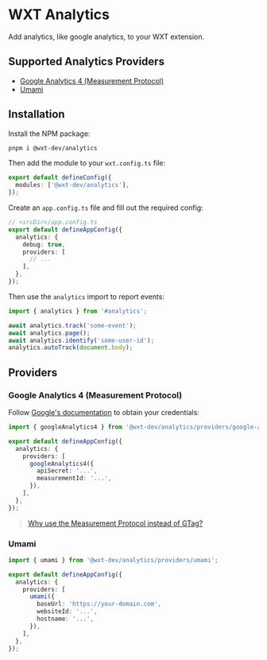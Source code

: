 # WXT Analytics

Add analytics, like google analytics, to your WXT extension.

## Supported Analytics Providers

- [Google Analytics 4 (Measurement Protocol)](#google-analytics-4-measurement-protocol)
- [Umami](#umami)

## Installation

Install the NPM package:

```bash
pnpm i @wxt-dev/analytics
```

Then add the module to your `wxt.config.ts` file:

```ts
export default defineConfig({
  modules: ['@wxt-dev/analytics'],
});
```

Create an `app.config.ts` file and fill out the required config:

```ts
// <srcDir>/app.config.ts
export default defineAppConfig({
  analytics: {
    debug: true,
    providers: [
      // ...
    ],
  },
});
```

Then use the `analytics` import to report events:

```ts
import { analytics } from '#analytics';

await analytics.track('some-event');
await analytics.page();
await analytics.identify('some-user-id');
analytics.autoTrack(document.body);
```

## Providers

### Google Analytics 4 (Measurement Protocol)

Follow [Google's documentation](https://developer.chrome.com/docs/extensions/how-to/integrate/google-analytics-4#setup-credentials) to obtain your credentials:

```ts
import { googleAnalytics4 } from '@wxt-dev/analytics/providers/google-analytics-4';

export default defineAppConfig({
  analytics: {
    providers: [
      googleAnalytics4({
        apiSecret: '...',
        measurementId: '...',
      }),
    ],
  },
});
```

> [Why use the Measurement Protocol instead of GTag?](https://developer.chrome.com/docs/extensions/how-to/integrate/google-analytics-4#measurement-protocol)

### Umami

```ts
import { umami } from '@wxt-dev/analytics/providers/umami';

export default defineAppConfig({
  analytics: {
    providers: [
      umami({
        baseUrl: 'https://your-domain.com',
        websiteId: '...',
        hostname: '...',
      }),
    ],
  },
});
```
